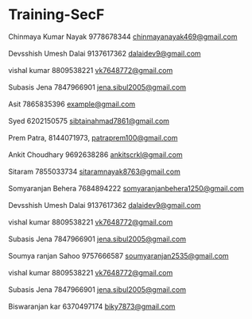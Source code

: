 # Training-SecF

Chinmaya Kumar Nayak 9778678344 chinmayanayak469@gmail.com<br><br/>
Devsshish Umesh Dalai 9137617362 dalaidev9@gmail.com<br><br/>
vishal kumar  8809538221 vk7648772@gmail.com<br><br/>
Subasis Jena 7847966901 jena.sibul2005@gmail.com<br><br/>
Asit 7865835396 example@gmail.com<br><br/>
Syed 6202150575 sibtainahmad7861@gmail.com<br><br/>
Prem Patra, 8144071973, patraprem100@gmail.com<br><br/>
Ankit Choudhary 9692638286 ankitscrkl@gmail.com<br><br/>
Sitaram 7855033734 sitaramnayak8763@gmail.com<br><br/>
Somyaranjan Behera 7684894222 somyaranjanbehera1250@gmail.com<br><br/>
Devsshish Umesh Dalai 9137617362 dalaidev9@gmail.com<br><br/>
vishal kumar  8809538221 vk7648772@gmail.com<br><br/>
Subasis Jena 7847966901 jena.sibul2005@gmail.com<br><br/>
Soumya ranjan Sahoo  9757666587 soumyaranjan2535@gmail.com<br><br/>
vishal kumar  8809538221 vk7648772@gmail.com<br><br/>
Subasis Jena 7847966901 jena.sibul2005@gmail.com<br><br/>
Biswaranjan kar 6370497174 biky7873@gmail.com<br><br/>
